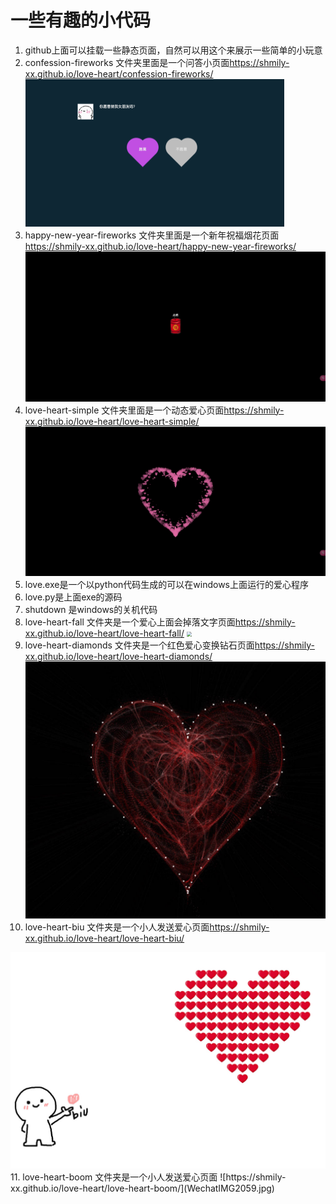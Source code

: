 

# 一些有趣的小代码

1. github上面可以挂载一些静态页面，自然可以用这个来展示一些简单的小玩意
2. confession-fireworks 文件夹里面是一个问答小页面<https://shmily-xx.github.io/love-heart/confession-fireworks/>
   <img src="./imgs/WX20250609-142228.png" style="zoom:50%;" />
3. happy-new-year-fireworks 文件夹里面是一个新年祝福烟花页面<https://shmily-xx.github.io/love-heart/happy-new-year-fireworks/>
   <img src="./imgs/WX20250121-090345.png" style="zoom:50%;" />
4. love-heart-simple 文件夹里面是一个动态爱心页面<https://shmily-xx.github.io/love-heart/love-heart-simple/>
   <img src="./imgs/WX20250121-090311.png" style="zoom:50%;" />
5. love.exe是一个以python代码生成的可以在windows上面运行的爱心程序
6. love.py是上面exe的源码
7. shutdown 是windows的关机代码
8. love-heart-fall 文件夹是一个爱心上面会掉落文字页面<https://shmily-xx.github.io/love-heart/love-heart-fall/>
   <img src="./imgs/WX20250609-142229.png" style="zoom:50%;" />
9. love-heart-diamonds 文件夹是一个红色爱心变换钻石页面<https://shmily-xx.github.io/love-heart/love-heart-diamonds/>
   <img src="./imgs/033.jpg" style="zoom:50%">
10. love-heart-biu 文件夹是一个小人发送爱心页面<https://shmily-xx.github.io/love-heart/love-heart-biu/>
   <img src="./imgs/love-heart-biu.jpg" style="zoom:50%">
11. love-heart-boom 文件夹是一个小人发送爱心页面<https://shmily-xx.github.io/love-heart/love-heart-boom/>
   ![https://shmily-xx.github.io/love-heart/love-heart-boom/](WechatIMG2059.jpg)
